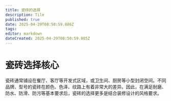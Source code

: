 ```yaml
---
title: 瓷砖的选择
description: Tile
published: true
date: 2025-04-29T08:50:59.886Z
tags: 
editor: markdown
dateCreated: 2025-04-29T08:50:59.885Z
---
```


# 瓷砖选择核心
瓷砖通常铺设在餐厅、客厅等开发式区域，或卫生间、厨房等小型封闭空间。不同品牌、型号的瓷砖在颜色、色泽、纹路上有着非常大的差异。因此，在满足耐磨、防水、防滑、防污等基本要求后，瓷砖的选择更多是结合装修设计的风格要求。